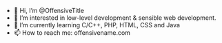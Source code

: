 - 👋 Hi, I’m @OffensiveTitle
- 👀 I’m interested in low-level development & sensible web development.
- 🌱 I’m currently learning C/C++, PHP, HTML, CSS and Java
- 📫 How to reach me: offensivename.com

<!---
OffensiveTitle/OffensiveTitle is a ✨ special ✨ repository because its `README.md` (this file) appears on your GitHub profile.
You can click the Preview link to take a look at your changes.
--->
